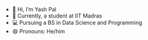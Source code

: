 - 👋 Hi, I’m Yash Pal
- 🌱 Currently, a student at IIT Madras
- 💻 Pursuing a BS in Data Science and Programming
- 😄 Pronouns: He/him

<!---
200yash/200yash is a ✨ special ✨ repository because its `README.md` (this file) appears on your GitHub profile.
You can click the Preview link to take a look at your changes.
--->
